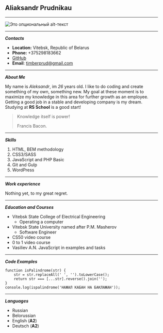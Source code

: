 ## Aliaksandr Prudnikau ##
***
![Это опциональный alt-текст](https://avatars.githubusercontent.com/u/82755709?v=4)
***
*__Contacts__*
* __Location:__ Vitebsk, Republic of Belarus
* __Phone:__ +375298183662
* [GitHub](https://github.com/timb-bers)
* __Email__: timberprud@gmail.com
***
*__About Me__*

My name is *Aleksandr*, im *26* years old. 
I like to do coding and create something of my own, something new.
My goal at these moment is to maximize my knowledge in this area for further growth as an employee.
Getting a good job in a stable and developing company is my dream.
Studying at __RS School__ is a good start!

> Knowledge itself is power!
> 
> Francis Bacon.
***
*__Skills__*
1. HTML, BEM methodology
2. CSS3/SASS
3. JavaScript and PHP Basic
4. Git and Gulp
5. WordPress
***
*__Work experience__*

Nothing yet, to my great regret.
***
*__Education and Courses__*
* Vitebsk State College of Electrical Engineering
   * Operating a computer  
* Vitebsk State University named after P.M. Masherov
   * Software Engineer
* CS50 video course
* 0 to 1 video course
* Vasiliev A.N. JavaScript in examples and tasks
***
*__Code Examples__*
```
function isPalindrome(str) {
    str = str.replaceAll(' ', '').toLowerCase();
    return str === [...str].reverse().join('');
}
console.log(ispalindrome('НАЖАЛ КАБАН НА БАКЛАЖАН'));
```
***
*__Languages__*
* Russian
* Belorussian
* English (**A2**)
* Deutsch (**A2**)
